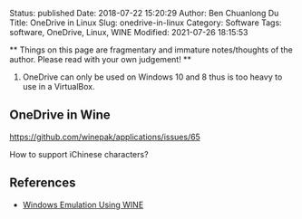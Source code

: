 Status: published
Date: 2018-07-22 15:20:29
Author: Ben Chuanlong Du
Title: OneDrive in Linux
Slug: onedrive-in-linux
Category: Software
Tags: software, OneDrive, Linux, WINE
Modified: 2021-07-26 18:15:53

**
Things on this page are
fragmentary and immature notes/thoughts of the author.
Please read with your own judgement!
**

1. OneDrive can only be used on Windows 10 and 8 thus is too heavy to use in a VirtualBox.

## OneDrive in Wine 

https://github.com/winepak/applications/issues/65

How to support iChinese characters?

## References 

- [Windows Emulation Using WINE](http://www.legendu.net/misc/blog/wine-tips)